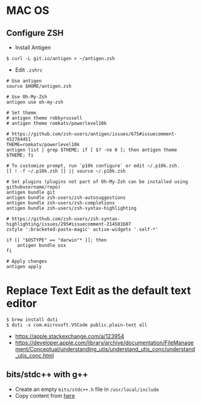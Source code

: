 # MAC OS

## Configure ZSH

- Install Antigen

```
$ curl -L git.io/antigen > ~/antigen.zsh
```

- Edit `.zshrc`

```
# Use antigen
source $HOME/antigen.zsh

# Use Oh-My-Zsh
antigen use oh-my-zsh

# Set theme
# antigen theme robbyrussell
# antigen theme romkatv/powerlevel10k

# https://github.com/zsh-users/antigen/issues/675#issuecomment-452764451
THEME=romkatv/powerlevel10k
antigen list | grep $THEME; if [ $? -ne 0 ]; then antigen theme $THEME; fi

# To customize prompt, run `p10k configure` or edit ~/.p10k.zsh.
[[ ! -f ~/.p10k.zsh ]] || source ~/.p10k.zsh

# Set plugins (plugins not part of Oh-My-Zsh can be installed using githubusername/repo)
antigen bundle git
antigen bundle zsh-users/zsh-autosuggestions
antigen bundle zsh-users/zsh-completions
antigen bundle zsh-users/zsh-syntax-highlighting

# https://github.com/zsh-users/zsh-syntax-highlighting/issues/295#issuecomment-214581607
zstyle ':bracketed-paste-magic' active-widgets '.self-*'

if [[ "$OSTYPE" == "darwin"* ]]; then
    antigen bundle osx
fi

# Apply changes
antigen apply
```

# Replace Text Edit as the default text editor

```
$ brew install duti
$ duti -s com.microsoft.VSCode public.plain-text all
```

- https://apple.stackexchange.com/a/123954
- https://developer.apple.com/library/archive/documentation/FileManagement/Conceptual/understanding_utis/understand_utis_conc/understand_utis_conc.html

## bits/stdc++ with g++

- Create an empty `bits/stdc++.h` file in `/usr/local/include`
- Copy content from [here](https://github.com/gcc-mirror/gcc/blob/master/libstdc%2B%2B-v3/include/precompiled/stdc%2B%2B.h)
